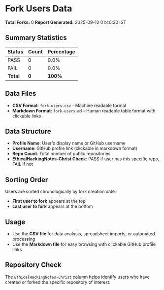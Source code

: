 # Fork Users Data

**Total Forks:** 0
**Report Generated:** 2025-09-12 01:40:30 IST

## Summary Statistics

| Status | Count | Percentage |
|--------|-------|------------|
| PASS   | 0     | 0.0%       |
| FAIL   | 0    | 0.0%      |
| **Total** | **0** | **100%** |

## Data Files
- **CSV Format**: `fork-users.csv` - Machine readable format
- **Markdown Format**: `fork-users.md` - Human readable table format with clickable links

## Data Structure
- **Profile Name**: User's display name or GitHub username
- **Username**: GitHub profile link (clickable in markdown format)
- **Repo Count**: Total number of public repositories
- **EthicalHackingNotes-Christ Check**: PASS if user has this specific repo, FAIL if not

## Sorting Order
Users are sorted chronologically by fork creation date:
- **First user to fork** appears at the top
- **Last user to fork** appears at the bottom

## Usage
- Use the **CSV file** for data analysis, spreadsheet imports, or automated processing
- Use the **Markdown file** for easy browsing with clickable GitHub profile links

## Repository Check
The `EthicalHackingNotes-Christ` column helps identify users who have created or forked the specific repository of interest.